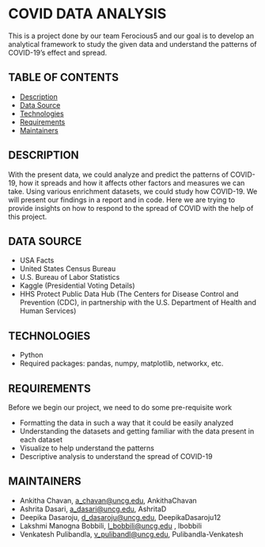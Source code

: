 # COVID DATA ANALYSIS 
This is a project done by our team Ferocious5 and our goal is to develop an analytical framework to study the given data and understand the patterns of COVID-19’s effect and spread.
## TABLE OF CONTENTS
-	[Description](https://github.com/AshritaD/Ferocious5_CS605/edit/main/README.md#DESCRIPTION)
-	[Data Source](https://github.com/AshritaD/Ferocious5_CS605/edit/main/README.md#DATA-SOURCE)
-	[Technologies](https://github.com/AshritaD/Ferocious5_CS605/edit/main/README.md#TECHNOLOGIES)
-	[Requirements](https://github.com/AshritaD/Ferocious5_CS605/edit/main/README.md#REQUIREMENTS)
-	[Maintainers](https://github.com/AshritaD/Ferocious5_CS605/edit/main/README.md#MAINTAINERS)
## DESCRIPTION 
With the present data, we could analyze and predict the patterns of COVID-19, how it spreads and how it affects other factors and measures we can take. Using various enrichment datasets, we could study how COVID-19. We will present our findings in a report and in code. Here we are trying to provide insights on how to respond to the spread of COVID with the help of this project.
## DATA SOURCE
-	USA Facts
-	United States Census Bureau 
-	U.S. Bureau of Labor Statistics
-	Kaggle (Presidential Voting Details)
-	HHS Protect Public Data Hub (The Centers for Disease Control and Prevention (CDC), in partnership with the U.S. Department of Health and Human Services)
## TECHNOLOGIES
-	Python 
-	Required packages: pandas, numpy, matplotlib, networkx, etc.
## REQUIREMENTS
Before we begin our project, we need to do some pre-requisite work
-	Formatting the data in such a way that it could be easily analyzed
-	Understanding the datasets and getting familiar with the data present in each dataset
-	Visualize to help understand the patterns 
-	Descriptive analysis to understand the spread of COVID-19
## MAINTAINERS
-	Ankitha Chavan, a_chavan@uncg.edu, AnkithaChavan
-	Ashrita Dasari, a_dasari@uncg.edu, AshritaD
-	Deepika Dasaroju, d_dasaroju@uncg.edu, DeepikaDasaroju12
-	Lakshmi Manogna Bobbili,  l_bobbili@uncg.edu , lbobbili
-	Venkatesh Pulibandla, v_pulibandl@uncg.edu, Pulibandla-Venkatesh


